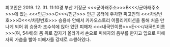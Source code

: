 피고인은 2019. 12. 31. 11:10경 부산 기장군 <<<군아래주소>>>B<<</군아래주소>>>에 있는 <<<인근>>>C<<</인근>>> 인근 공터에 주차한 피고인의 <<<차량번호>>>D<<</차량번호>>> 승용차 안에서 카카오스토리 어플리케이션을 통해 처음 만나게 되어 위 승용차 조수석에 앉아 있던 피해자 <<<내국인이름>>>E<<</내국인이름>>>(여, 54세)의 몸 위로 갑자기 올라가서 손으로 피해자의 음부를 만지고 입으로 피해자의 가슴을 빨아 피해자를 강제로 추행하였다.